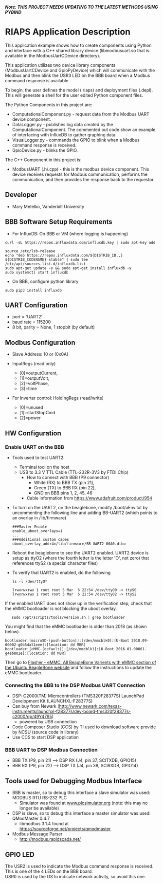 ***Note:  THIS PROJECT NEEDS UPDATING TO THE LATEST METHODS USING PYBIND***

# RIAPS Application Description
This application example shows how to create components using Python and interface with a C++
shared library device (libmodbusuart.so that is available in the ModbusUartCDevice directory).

This application utilizes two device library components (ModbusUartCDevice and GpioPyDevice)
which will communicate with the Modbus and then blink the USR3 LED on the BBB board when a Modbus
command response is available.

To begin, the user defines the model (.riaps) and deployment files (.depl). This will generate
a shell for the user edited Python component files.

The Python Components in this project are:
* ComputationalComponent.py - request data from the Modbus UART device component.
* DataLogger.py - publishes log data created by the ComputationalComponent. The commented out code show an example of interfacing with InfluxDB to gather graphing data.
* VisualLogger.py - commands the GPIO to blink when a Modbus command response is received.
* GpioDevice.py - blinks the GPIO.

The C++ Component in this project is:
* ModbusUART (.h/.cpp) - this is the modbus device component.  This device receives requests for Modbus communication,
performs the communication, and then provides the response back to the requestor. 

## Developer
* Mary Metelko, Vanderbilt University

## BBB Software Setup Requirements
* For InfluxDB: On BBB or VM (where logging is happening)
```
curl -sL https://repos.influxdata.com/influxdb.key | sudo apt-key add -      
source /etc/lsb-release     
echo "deb https://repos.influxdata.com/${DISTRIB_ID,,} ${DISTRIB_CODENAME} stable" | sudo tee /etc/apt/sources.list.d/influxdb.list     
sudo apt-get update -y && sudo apt-get install influxdb -y      
sudo systemctl start influxdb
```

* On BBB, configure python library
```
sudo pip3 install influxdb
```

## UART Configuration
* port = 'UART2'
* baud rate = 115200
* 8 bit, parity = None, 1 stopbit (by default)

## Modbus Configuration
* Slave Address:  10 or (0x0A)

* InputRegs (read only)
  - [0]=outputCurrent,
  - [1]=outputVolt,
  - [2]=voltPhase,
  - [3]=time

* For Inverter control:  HoldingRegs (read/write)
  - [0]=unused
  - [1]=startStopCmd
  - [2]=power

## HW Configuration
### Enable UART on the BBB
* Tools used to test UART2:  
  - Terminal tool on the host
  - USB to 3.3 V TTL Cable (TTL-232R-3V3 by FTDI Chip)
    - How to connect with BBB (P9 connector)
      - White (RX) to BBB TX (pin 21),
      - Green (TX) to BBB RX (pin 22),
      - GND on BBB pins 1, 2, 45, 46
    - Cable information from https://www.adafruit.com/product/954

* To turn on the UART2, on the beaglebone, modify /boot/uEnv.txt by uncommenting the following line and adding BB-UART2
(which points to an overlay in /lib/firmware)

  ```
  ###Master Enable
  enable_uboot_overlays=1
  ...
  ###Additional custom capes
  uboot_overlay_addr4=/lib/firmware/BB-UART2-00A0.dtbo
  ```

* Reboot the beaglebone to see the UART2 enabled. UART2 device is setup as ttyO2 (where the fourth letter
is the letter 'O', not zero) that references ttyS2 (a special character files)

* To verify that UART2 is enabled, do the following

  ```
  ls -l /dev/ttyO*

  lrwxrwxrwx 1 root root 5 Mar  6 22:54 /dev/ttyO0 -> ttyS0
  lrwxrwxrwx 1 root root 5 Mar  6 22:54 /dev/ttyO2 -> ttyS2
  ```

If the enabled UART does not show up in the verification step, check that the eMMC bootloader is not blocking the uboot overlay.  

```
   sudo /opt/scripts/tools/version.sh | grep bootloader
```

You might find that the eMMC bootloader is older than 2018 (as shown below).  

```
bootloader:[microSD-(push-button)]:[/dev/mmcblk0]:[U-Boot 2018.09-00002-g0b54a51eee]:[location: dd MBR]
bootloader:[eMMC-(default)]:[/dev/mmcblk1]:[U-Boot 2016.01-00001-g4eb802e]:[location: dd MBR]
```

Then go to [Flasher - eMMC: All BeagleBone Varients with eMMC section of the Ubuntu BeagleBone website](https://elinux.org/BeagleBoardUbuntu) and follow the instructions to update the eMMC bootloader.

### Connecting the BBB to the DSP Modbus UART Connection
* DSP:  C2000(TM) Microcontrollers (TMS320F28377S) LaunchPad Development Kit (LAUNCHXL-F28377S)
* Can buy from Newark (http://www.newark.com/texas-instruments/launchxl-f28377s/dev-board-tms320f28377s-c2000/dp/49Y4795)
  - powered by USB connection
* Code Composer Studio (CCS) by TI used to download software provide by NCSU (source code in library)
* Use CCS to start DSP application

### BBB UART to DSP Modbus Connection
* BBB TX (P9, pin 21) --> DSP RX (J4, pin 37, SCITXDB, GPIO15)
* BBB RX (P9, pin 22) --> DSP TX (J4, pin 38, SCIRXDB, GPIO14)

## Tools used for Debugging Modbus Interface  
* BBB is master, so to debug this interface a slave simulator was used: MODBUS RTU RS-232 PLC
  - Simulator was found at www.plcsimulator.org (note: this may no longer be available)
* DSP is slave, so to debug this interface a master simulator was used: QModMaster 0.4.7
  - libmodbus 3.1.4 found at https://sourceforge.net/projects/qmodmaster
* Modbus Message Parser
  - http://modbus.rapidscada.net/

## GPIO LED
The USR2 is used to indicate the Modbus command response is received.  This is one of the 4 LEDs on the BBB board.  
USR0 is used by the OS to indicate network activity, so avoid this one.
